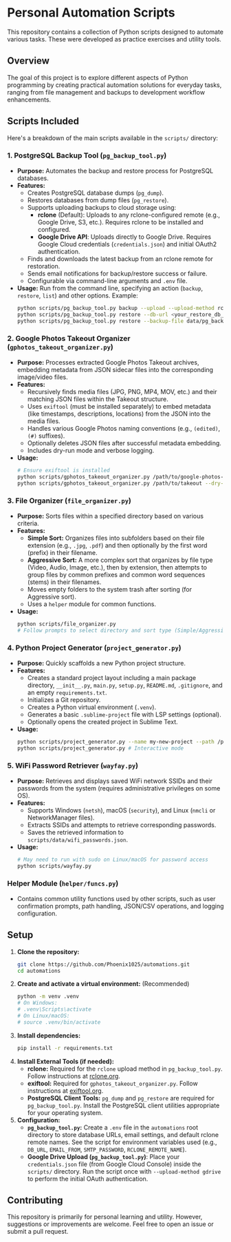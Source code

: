 # Personal Automation Scripts

This repository contains a collection of Python scripts designed to automate various tasks. These were developed as practice exercises and utility tools.

## Overview

The goal of this project is to explore different aspects of Python programming by creating practical automation solutions for everyday tasks, ranging from file management and backups to development workflow enhancements.

## Scripts Included

Here's a breakdown of the main scripts available in the `scripts/` directory:

### 1. PostgreSQL Backup Tool (`pg_backup_tool.py`)

* **Purpose:** Automates the backup and restore process for PostgreSQL databases.
* **Features:**
    * Creates PostgreSQL database dumps (`pg_dump`).
    * Restores databases from dump files (`pg_restore`).
    * Supports uploading backups to cloud storage using:
        * **rclone** (Default): Uploads to any rclone-configured remote (e.g., Google Drive, S3, etc.). Requires rclone to be installed and configured.
        * **Google Drive API**: Uploads directly to Google Drive. Requires Google Cloud credentials (`credentials.json`) and initial OAuth2 authentication.
    * Finds and downloads the latest backup from an rclone remote for restoration.
    * Sends email notifications for backup/restore success or failure.
    * Configurable via command-line arguments and `.env` file.
* **Usage:** Run from the command line, specifying an action (`backup`, `restore`, `list`) and other options. Example:
    ```bash
    python scripts/pg_backup_tool.py backup --upload --upload-method rclone --rclone-remote MyGdriveRemote
    python scripts/pg_backup_tool.py restore --db-url <your_restore_db_url>
    python scripts/pg_backup_tool.py restore --backup-file data/pg_backups/db/db_backup_YYYYMMDD_HHMMSS.dump
    ```

### 2. Google Photos Takeout Organizer (`gphotos_takeout_organizer.py`)

* **Purpose:** Processes extracted Google Photos Takeout archives, embedding metadata from JSON sidecar files into the corresponding image/video files.
* **Features:**
    * Recursively finds media files (JPG, PNG, MP4, MOV, etc.) and their matching JSON files within the Takeout structure.
    * Uses `exiftool` (must be installed separately) to embed metadata (like timestamps, descriptions, locations) from the JSON into the media files.
    * Handles various Google Photos naming conventions (e.g., `(edited)`, `(#)` suffixes).
    * Optionally deletes JSON files after successful metadata embedding.
    * Includes dry-run mode and verbose logging.
* **Usage:**
    ```bash
    # Ensure exiftool is installed
    python scripts/gphotos_takeout_organizer.py /path/to/google-photos-takeout --delete-json --verbose
    python scripts/gphotos_takeout_organizer.py /path/to/takeout --dry-run
    ```

### 3. File Organizer (`file_organizer.py`)

* **Purpose:** Sorts files within a specified directory based on various criteria.
* **Features:**
    * **Simple Sort:** Organizes files into subfolders based on their file extension (e.g., `.jpg`, `.pdf`) and then optionally by the first word (prefix) in their filename.
    * **Aggressive Sort:** A more complex sort that organizes by file type (Video, Audio, Image, etc.), then by extension, then attempts to group files by common prefixes and common word sequences (stems) in their filenames.
    * Moves empty folders to the system trash after sorting (for Aggressive sort).
    * Uses a `helper` module for common functions.
* **Usage:**
    ```bash
    python scripts/file_organizer.py
    # Follow prompts to select directory and sort type (Simple/Aggressive)
    ```

### 4. Python Project Generator (`project_generator.py`)

* **Purpose:** Quickly scaffolds a new Python project structure.
* **Features:**
    * Creates a standard project layout including a main package directory, `__init__.py`, `main.py`, `setup.py`, `README.md`, `.gitignore`, and an empty `requirements.txt`.
    * Initializes a Git repository.
    * Creates a Python virtual environment (`.venv`).
    * Generates a basic `.sublime-project` file with LSP settings (optional).
    * Optionally opens the created project in Sublime Text.
* **Usage:**
    ```bash
    python scripts/project_generator.py --name my-new-project --path /path/to/projects --open
    python scripts/project_generator.py # Interactive mode
    ```

### 5. WiFi Password Retriever (`wayfay.py`)

* **Purpose:** Retrieves and displays saved WiFi network SSIDs and their passwords from the system (requires administrative privileges on some OS).
* **Features:**
    * Supports Windows (`netsh`), macOS (`security`), and Linux (`nmcli` or NetworkManager files).
    * Extracts SSIDs and attempts to retrieve corresponding passwords.
    * Saves the retrieved information to `scripts/data/wifi_passwords.json`.
* **Usage:**
    ```bash
    # May need to run with sudo on Linux/macOS for password access
    python scripts/wayfay.py
    ```

### Helper Module (`helper/funcs.py`)

* Contains common utility functions used by other scripts, such as user confirmation prompts, path handling, JSON/CSV operations, and logging configuration.

## Setup

1.  **Clone the repository:**
    ```bash
    git clone https://github.com/Phoenix1025/automations.git
    cd automations
    ```
2.  **Create and activate a virtual environment:** (Recommended)
    ```bash
    python -m venv .venv
    # On Windows:
    # .venv\Scripts\activate
    # On Linux/macOS:
    # source .venv/bin/activate
    ```
3.  **Install dependencies:**
    ```bash
    pip install -r requirements.txt
    ```
4.  **Install External Tools (if needed):**
    * **rclone:** Required for the `rclone` upload method in `pg_backup_tool.py`. Follow instructions at [rclone.org](https://rclone.org/install/).
    * **exiftool:** Required for `gphotos_takeout_organizer.py`. Follow instructions at [exiftool.org](https://exiftool.org/install.html).
    * **PostgreSQL Client Tools:** `pg_dump` and `pg_restore` are required for `pg_backup_tool.py`. Install the PostgreSQL client utilities appropriate for your operating system.
5.  **Configuration:**
    * **`pg_backup_tool.py`:** Create a `.env` file in the `automations` root directory to store database URLs, email settings, and default rclone remote names. See the script for environment variables used (e.g., `DB_URL`, `EMAIL_FROM`, `SMTP_PASSWORD`, `RCLONE_REMOTE_NAME`).
    * **Google Drive Upload (`pg_backup_tool.py`)**: Place your `credentials.json` file (from Google Cloud Console) inside the `scripts/` directory. Run the script once with `--upload-method gdrive` to perform the initial OAuth authentication.

## Contributing

This repository is primarily for personal learning and utility. However, suggestions or improvements are welcome. Feel free to open an issue or submit a pull request.
